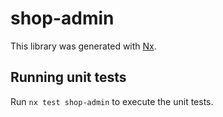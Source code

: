 # shop-admin

This library was generated with [Nx](https://nx.dev).

## Running unit tests

Run `nx test shop-admin` to execute the unit tests.

